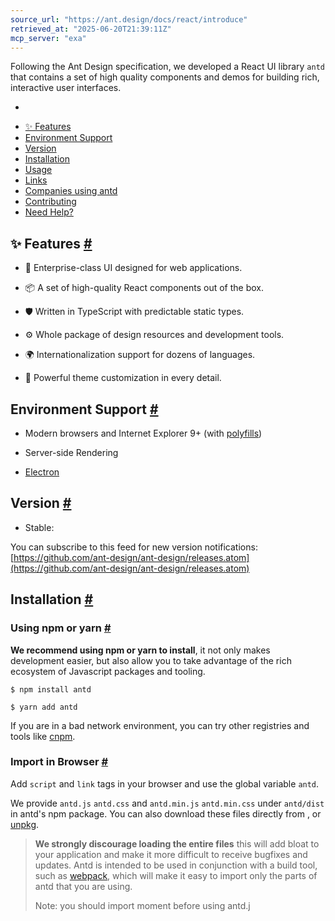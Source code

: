 ```yaml
---
source_url: "https://ant.design/docs/react/introduce"
retrieved_at: "2025-06-20T21:39:11Z"
mcp_server: "exa"
---
```

Following the Ant Design specification, we developed a React UI library `antd` that contains a set of high quality components and demos for building rich, interactive user interfaces.

+

- [✨ Features](http://3x.ant.design/3x.ant.design#%E2%9C%A8-Features)
- [Environment Support](http://3x.ant.design/3x.ant.design#Environment-Support)
- [Version](http://3x.ant.design/3x.ant.design#Version)
- [Installation](http://3x.ant.design/3x.ant.design#Installation)
- [Usage](http://3x.ant.design/3x.ant.design#Usage)
- [Links](http://3x.ant.design/3x.ant.design#Links)
- [Companies using antd](http://3x.ant.design/3x.ant.design#Companies-using-antd)
- [Contributing](http://3x.ant.design/3x.ant.design#Contributing)
- [Need Help?](http://3x.ant.design/3x.ant.design#Need-Help?)

## ✨ Features [\#](http://3x.ant.design/3x.ant.design#%E2%9C%A8-Features)

- 🌈 Enterprise-class UI designed for web applications.

- 📦 A set of high-quality React components out of the box.

- 🛡 Written in TypeScript with predictable static types.

- ⚙️ Whole package of design resources and development tools.

- 🌍 Internationalization support for dozens of languages.

- 🎨 Powerful theme customization in every detail.


## Environment Support [\#](http://3x.ant.design/3x.ant.design#Environment-Support)

- Modern browsers and Internet Explorer 9+ (with [polyfills](https://ant.design/docs/react/getting-started#Compatibility))

- Server-side Rendering

- [Electron](http://electron.atom.io/)


## Version [\#](http://3x.ant.design/3x.ant.design#Version)

- Stable:


You can subscribe to this feed for new version notifications: [https://github.com/ant-design/ant-design/releases.atom](https://github.com/ant-design/ant-design/releases.atom)

## Installation [\#](http://3x.ant.design/3x.ant.design#Installation)

### Using npm or yarn [\#](http://3x.ant.design/3x.ant.design#Using-npm-or-yarn)

**We recommend using npm or yarn to install**, it not only makes development easier, but also allow you to take advantage of the rich ecosystem of Javascript packages and tooling.

```
$ npm install antd
```

```
$ yarn add antd
```

If you are in a bad network environment, you can try other registries and tools like [cnpm](https://github.com/cnpm/cnpm).

### Import in Browser [\#](http://3x.ant.design/3x.ant.design#Import-in-Browser)

Add `script` and `link` tags in your browser and use the global variable `antd`.

We provide `antd.js` `antd.css` and `antd.min.js` `antd.min.css` under `antd/dist` in antd's npm package. You can also download these files directly from , or [unpkg](https://unpkg.com/antd/dist).

> **We strongly discourage loading the entire files** this will add bloat to your application and make it more difficult to receive bugfixes and updates. Antd is intended to be used in conjunction with a build tool, such as [webpack](https://webpack.github.io/), which will make it easy to import only the parts of antd that you are using.
>
> Note: you should import moment before using antd.j